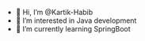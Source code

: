 - 👋 Hi, I’m @Kartik-Habib
- 👀 I’m interested in Java development 
- 🌱 I’m currently learning SpringBoot

<!---
Kartik-Habib/Kartik-Habib is a ✨ special ✨ repository because its `README.md` (this file) appears on your GitHub profile.
You can click the Preview link to take a look at your changes.
--->
